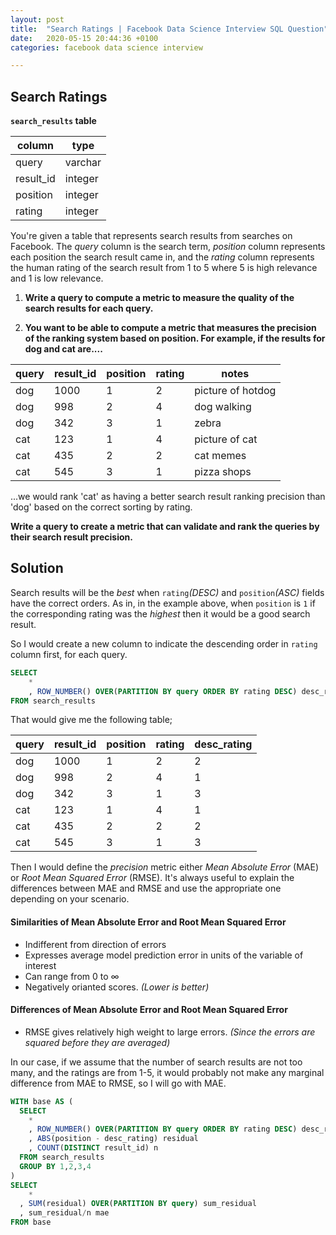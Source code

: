 ```yaml
---
layout: post
title:  "Search Ratings | Facebook Data Science Interview SQL Question"
date:   2020-05-15 20:44:36 +0100
categories: facebook data science interview

---
```


## Search Ratings

**`search_results` table**

| column    | type    |
| --------- | ------- |
| query     | varchar |
| result_id | integer |
| position  | integer |
| rating    | integer |

You're given a table that represents search results from searches on Facebook. The *query* column is the search term, *position* column represents each position the search result came in, and the *rating* column represents the human rating of the search result from 1 to 5 where 5 is high relevance and 1 is low relevance.

1. **Write a query to compute a metric to measure the quality of the search results for each query.** 

2. **You want to be able to compute a metric that measures the precision of the ranking system based on position. For example, if the results for dog and cat are....**

| query | result_id | position | rating | notes             |
| ----- | --------- | -------- | ------ | ----------------- |
| dog   | 1000      | 1        | 2      | picture of hotdog |
| dog   | 998       | 2        | 4      | dog walking       |
| dog   | 342       | 3        | 1      | zebra             |
| cat   | 123       | 1        | 4      | picture of cat    |
| cat   | 435       | 2        | 2      | cat memes         |
| cat   | 545       | 3        | 1      | pizza shops       |

...we would rank 'cat' as having a better search result ranking precision than 'dog' based on the correct sorting by rating.

**Write a query to create a metric that can validate and rank the queries by their search result precision.**



## Solution

Search results will be the *best* when `rating`*(DESC)* and `position`*(ASC)* fields have the correct orders. As in, in the example above, when `position` is `1` if the corresponding rating was the _highest_ then it would be a good search result.

So I would create a new column to indicate the descending order in `rating` column first, for each query.

```sql
SELECT 
	*
	, ROW_NUMBER() OVER(PARTITION BY query ORDER BY rating DESC) desc_rating
FROM search_results
```

That would give me the following table;

| query | result_id | position | rating | desc_rating |
| ----- | --------- | -------- | ------ | ----------- |
| dog   | 1000      | 1        | 2      | 2           |
| dog   | 998       | 2        | 4      | 1           |
| dog   | 342       | 3        | 1      | 3           |
| cat   | 123       | 1        | 4      | 1           |
| cat   | 435       | 2        | 2      | 2           |
| cat   | 545       | 3        | 1      | 3           |

Then I would define the _precision_ metric either *Mean Absolute Error* (MAE) or *Root Mean Squared Error* (RMSE). It's always useful to explain the differences between MAE and RMSE and use the appropriate one depending on your scenario.

#### Similarities of Mean Absolute Error and Root Mean Squared Error

* Indifferent from direction of errors
* Expresses average model prediction error in units of the variable of interest
* Can range from 0 to ∞
* Negatively orianted scores. *(Lower is better)*

#### Differences of Mean Absolute Error and Root Mean Squared Error

* RMSE gives relatively high weight to large errors. *(Since the errors are squared before they are averaged)*



In our case, if we assume that the number of search results are not too many, and the ratings are from 1-5, it would probably not make any marginal difference from MAE to RMSE, so I will go with MAE.

```sql
WITH base AS (
  SELECT 
    *
    , ROW_NUMBER() OVER(PARTITION BY query ORDER BY rating DESC) desc_rating
    , ABS(position - desc_rating) residual
    , COUNT(DISTINCT result_id) n
  FROM search_results
  GROUP BY 1,2,3,4
)
SELECT 
	*
  , SUM(residual) OVER(PARTITION BY query) sum_residual
  , sum_residual/n mae
FROM base
```

